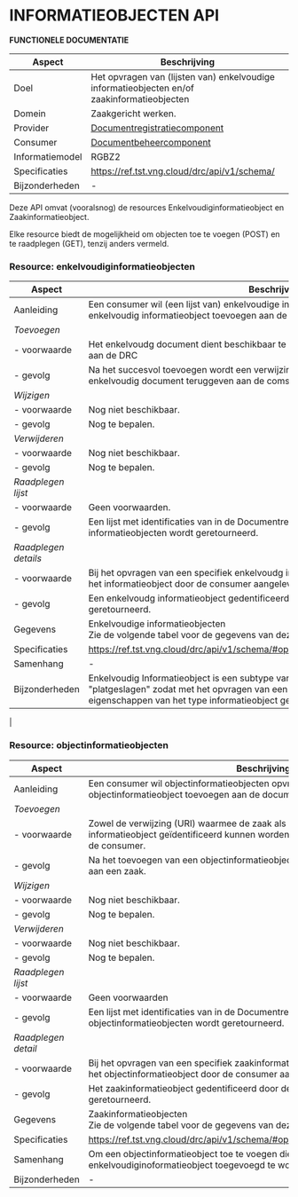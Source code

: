 INFORMATIEOBJECTEN  API
==========
**FUNCTIONELE DOCUMENTATIE**


| **Aspect**      | **Beschrijving**                                                                                                                                                                       |
|-----------------|----------------------------------------------------------------------------------------------------------------------------------------------------------------------------------------|
| Doel            | Het opvragen van (lijsten van) enkelvoudige informatieobjecten en/of zaakinformatieobjecten |
| Domein          | Zaakgericht werken.                                                                                             |
| Provider        | [Documentregistratiecomponent](https://www.gemmaonline.nl/index.php/GEMMA2/0.9/id-0e99ec6c-283a-4ec9-8efa-e11468e6b878) |
| Consumer        | [Documentbeheercomponent](https://www.gemmaonline.nl/index.php/GEMMA2/0.9/id-25ee9ea7-be66-4bdd-b40c-191777a88b35)  |
| Informatiemodel | RGBZ2  |
| Specificaties   | https://ref.tst.vng.cloud/drc/api/v1/schema/ |
| Bijzonderheden  | - |

Deze API omvat (vooralsnog) de resources Enkelvoudiginformatieobject en Zaakinformatieobject.

Elke resource biedt de mogelijkheid om objecten toe te voegen (POST) en te raadplegen (GET), tenzij anders vermeld.


### Resource: enkelvoudiginformatieobjecten


| **Aspect**     | **Beschrijving**                                                                                                                                                                 |
|----------------|----------------------------------------------------------------------------------------------------------------------------------------------------------------------------------|
| Aanleiding     | Een consumer wil (een lijst van) enkelvoudige informatieobjecten opvragen uit of een enkelvoudig informatieobject toevoegen aan de documentregistratiecomponent DRC.            |
| *Toevoegen*    |      |
| - voorwaarde   | Het enkelvoudg document dient beschikbaar te zijn voordat dit toegevoegd kan worden aan de DRC         |
| - gevolg       | Na het succesvol toevoegen wordt een verwijzing in de vorm van een URI naar het enkelvoudig document teruggeven aan de comsumer.             |
| *Wijzigen*     |      |
| - voorwaarde   | Nog niet beschikbaar.         |
| - gevolg       | Nog te bepalen.             |
| *Verwijderen*  |      |
| - voorwaarde   | Nog niet beschikbaar.         |
| - gevolg       | Nog te bepalen.             |
| *Raadplegen lijst*   |      |
| - voorwaarde   | Geen voorwaarden.  |
| - gevolg       | Een lijst met identificaties van in de Documentregistratiecomponent opgeslagen informatieobjecten wordt geretourneerd.|
| *Raadplegen details*   |      |
| - voorwaarde   | Bij het opvragen van een specifiek enkelvoudg informatieobject moet de identificatie van het informatieobject door de consumer aangeleverd worden.     |
| - gevolg       | Een enkelvoudg informatieobject gedentificeerd door de aangeleverde identificatie wordt geretourneerd. |
| Gegevens       | Enkelvoudige informatieobjecten <br>Zie de volgende tabel voor de gegevens van deze resource                                 |
| Specificaties  | https://ref.tst.vng.cloud/drc/api/v1/schema/#operation/enkelvoudiginformatieobject_read   | 
| Samenhang      | - |
| Bijzonderheden | Enkelvoudig Informatieobject is een subtype van Informatieobject. Beide objecttypen zijn "platgeslagen" zodat met het opvragen van een enkelvoudiginformatieobject ook de eigenschappen van het type informatieobject geretourneerd worden.
|



### Resource: objectinformatieobjecten


| **Aspect**     | **Beschrijving**                                                                                                                                                                 |
|----------------|----------------------------------------------------------------------------------------------------------------------------------------------------------------------------------|
| Aanleiding     | Een consumer wil objectinformatieobjecten opvragen uit of een objectinformatieobject toevoegen aan de documentregistratiecomponent DRC.            |
| *Toevoegen*    |      |
| - voorwaarde   | Zowel de verwijzing (URI) waarmee de zaak als de verwijzing (URI) waarmee het informatieobject geïdentificeerd kunnen worden moeten aangeleverd worden door de consumer.         |
| - gevolg       | Na het toevoegen van een objectinformatieobject is het informatieobject gekoppeld aan een zaak.|
| *Wijzigen*     |      |
| - voorwaarde   | Nog niet beschikbaar.         |
| - gevolg       | Nog te bepalen.             |
| *Verwijderen*  |      |
| - voorwaarde   | Nog niet beschikbaar.         |
| - gevolg       | Nog te bepalen.             |
| *Raadplegen lijst*   |      |
| - voorwaarde   | Geen voorwaarden   |
| - gevolg       | Een lijst met identificaties van in de Documentregistratiecomponent opgeslagen objectinformatieobjecten wordt geretourneerd. |
| *Raadplegen detail*   |      |
| - voorwaarde   | Bij het opvragen van een specifiek zaakinformatieobject moet de identificatie van het objectinformatieobject door de consumer aangeleverd worden.         |
| - gevolg       | Het zaakinformatieobject gedentificeerd door de aangeleverde identificatie wordt geretourneerd.             |
| Gegevens       | Zaakinformatieobjecten  <br>Zie de volgende tabel voor de gegevens van deze resource                                 |
| Specificaties  | https://ref.tst.vng.cloud/drc/api/v1/schema/#operation/objectinformatieobject_read   |
| Samenhang      | Om een objectinformatieobject toe te voegen dienen eerst zowel het object als het enkelvoudiginoformatieobject toegevoegd te worden. |
| Bijzonderheden | -  |
